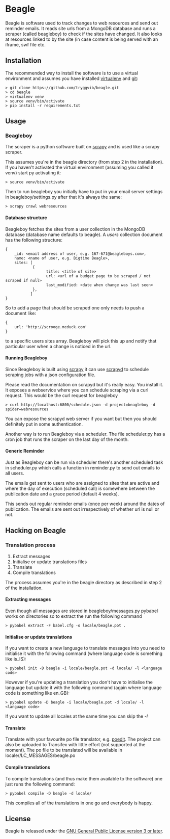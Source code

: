 # Beagle

Beagle is software used to track changes to web resources and send out reminder emails. It reads site urls from a MongoDB database and runs a scraper (called beagleboy) to check if the sites have changed. It also looks at resources linked to by the site (in case content is being served with an iframe, swf file etc.

## Installation

The recommended way to install the software is to use a virtual environment and assumes you have installed [virtualenv](http://www.virtualenv.org/) and [git](http://git-scm.com/):

    > git clone https://github.com/tryggvib/beagle.git
    > cd beagle
    > virtualenv venv
    > source venv/bin/activate
    > pip install -r requirements.txt

## Usage

### Beagleboy

The scraper is a python software built on [scrapy](http://scrapy.org) and is used like a scrapy scraper.

This assumes you're in the beagle directory (from step 2 in the installation). If you haven't activated the virtual environment (assuming you called it venv) start py activating it:

    > source venv/bin/activate

Then to run beagleboy you initially have to put in your email server settings in beagleboy/settings.py after that it's always the same:

    > scrapy crawl webresources

#### Database structure

Beagleboy fetches the sites from a user collection in the MongoDB database (database name defaults to beagle). A *users* collection document has the following structure:

    {
        _id: <email address of user, e.g. 167-671@beagleboys.com>,
        name: <name of user, e.g. Bigtime Beagle>,
        sites: [
                {
                      title: <title of site>
                      url: <url of a budget page to be scraped / not scraped if null>
                      last_modified: <date when change was last seen>
                },
               ]
    }

So to add a page that should be scraped one only needs to push a document like:

    {
        url: 'http://scrooge.mcduck.com'
    }

to a specific users sites array. Beagleboy will pick this up and notify that particular user when a change is noticed in the url.

#### Running Beagleboy

Since Beagleboy is built using [scrapy](http://scrapy.org) it can use [scrapyd](http://scrapyd.readthedocs.org/en/latest/) to schedule scraping jobs with a json configuration file.

Please read the documentation on scrapyd but it's really easy. You install it. It exposes a webservice where you can schedule scraping via a curl request. This would be the curl request for beagleboy

    > curl http://localhost:6800/schedule.json -d project=beagleboy -d spider=webresources

You can expose the scrapyd web server if you want but then you should definitely put in some authentication.

Another way is to run Beagleboy via a scheduler. The file scheduler.py has a cron job that runs the scraper on the last day of the month.

#### Generic Reminder

Just as Beagleboy can be run via scheduler there's another scheduled task in scheduler.py which calls a function in reminder.py to send out emails to all users.

The emails get sent to users who are assigned to sites that are active and where the day of execution (scheduled call) is somewhere between the publication date and a grace period (default 4 weeks).

This sends out regular reminder emails (once per week) around the dates of publication. The emails are sent out irrespectively of whether url is null or not.

## Hacking on Beagle

### Translation process

1. Extract messages
2. Initialise or update translations files
3. Translate
4. Compile translations

The process assumes you're in the beagle directory as described in step 2 of the installation.

#### Extracting messages

Even though all messages are stored in beagleboy/messages.py pybabel works on directories so to extract the run the following command

    > pybabel extract -F babel.cfg -o locale/beagle.pot .

#### Initialise or update translations

If you want to create a new language to translate messages into you need to initialise it with the following command (where language code is something like is_IS):

    > pybabel init -D beagle -i locale/beagle.pot -d locale/ -l <language code>

However if you're updating a translation you don't have to initialise the language but update it with the following command (again where language code is something like en_GB):

    > pybabel update -D beagle -i locale/beagle.pot -d locale/ -l <language code>

If you want to update all locales at the same time you can skip the *-l <language code>*

#### Translate

Translate with your favourite po file translator, e.g. [poedit](http://www.poedit.net/). The project can also be uploaded to Transifex with little effort (not supported at the moment). The po file to be translated will be available in locale/<language code>/LC_MESSAGES/beagle.po

#### Compile translations

To compile translations (and thus make them available to the software) one just runs the following command:

    > pybabel compile -D beagle -d locale/

This compiles all of the translations in one go and everybody is happy.

## License

Beagle is released under the [GNU General Public License version 3 or later](http://www.gnu.org/licenses/).
